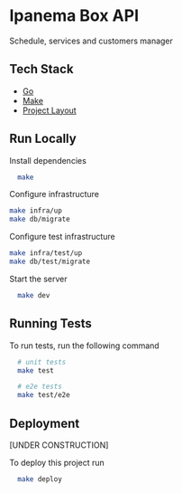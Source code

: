 # Ipanema Box API

Schedule, services and customers manager

## Tech Stack

- [Go](https://go.dev/)
- [Make](https://www.gnu.org/software/make/)
- [Project Layout](https://github.com/golang-standards/project-layout)

## Run Locally

Install dependencies

```bash
  make
```

Configure infrastructure

```bash
make infra/up
make db/migrate
```

Configure test infrastructure

```bash
make infra/test/up
make db/test/migrate
```

Start the server

```bash
  make dev
```


## Running Tests

To run tests, run the following command

```bash
  # unit tests
  make test

  # e2e tests
  make test/e2e
```

## Deployment

[UNDER CONSTRUCTION]

To deploy this project run

```bash
  make deploy
```
